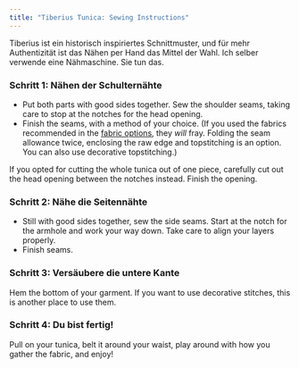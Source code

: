 ```yaml
---
title: "Tiberius Tunica: Sewing Instructions"
---
```


<Note>

Tiberius ist ein historisch inspiriertes Schnittmuster, und für mehr Authentizität ist das Nähen per Hand das Mittel der Wahl. Ich selber verwende eine Nähmaschine. Sie tun das.

</Note>

### Schritt 1: Nähen der Schulternähte

- Put both parts with good sides together. Sew the shoulder seams, taking care to stop at the notches for the head opening.
- Finish the seams, with a method of your choice. (If you used the fabrics recommended in the [fabric options](/docs/patterns/tiberius/fabric), they _will_ fray. Folding the seam allowance twice, enclosing the raw edge and topstitching is an option. You can also use decorative topstitching.)

<Note>

If you opted for cutting the whole tunica out of one piece, carefully cut out the head opening between the notches instead. Finish the opening.

</Note>

### Schritt 2: Nähe die Seitennähte

- Still with good sides together, sew the side seams. Start at the notch for the armhole and work your way down. Take care to align your layers properly.
- Finish seams.

### Schritt 3: Versäubere die untere Kante

Hem the bottom of your garment. If you want to use decorative stitches, this is another place to use them.

### Schritt 4: Du bist fertig!

Pull on your tunica, belt it around your waist, play around with how you gather the fabric, and enjoy!
